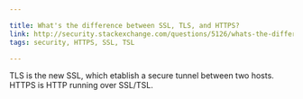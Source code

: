 ```yaml
---

title: What's the difference between SSL, TLS, and HTTPS?
link: http://security.stackexchange.com/questions/5126/whats-the-difference-between-ssl-tls-and-https
tags: security, HTTPS, SSL, TSL

---
```


TLS is the new SSL, which etablish a secure tunnel between two hosts.
HTTPS is HTTP running over SSL/TSL.
